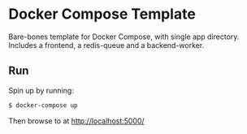 # Docker Compose Template

Bare-bones template for Docker Compose, with single app directory. Includes a frontend, a redis-queue and a backend-worker.


## Run

Spin up by running:

```bash
$ docker-compose up
```

Then browse to at <http://localhost:5000/>
